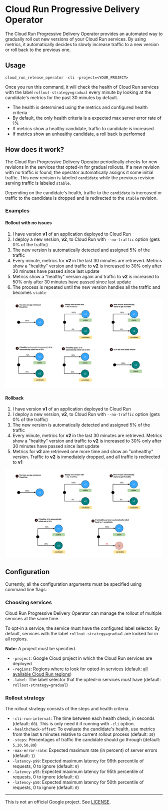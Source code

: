 # Cloud Run Progressive Delivery Operator

The Cloud Run Progressive Delivery Operator provides an automated way to
gradually roll out new versions of your Cloud Run services. By using metrics, it
automatically decides to slowly increase traffic to a new version or roll back
to the previous one.

## Usage

```shell
cloud_run_release_operator -cli -project=<YOUR_PROJECT>
```

Once you run this command, it will check the health of Cloud Run services with
the label `rollout-strategy=gradual` every minute by looking at the candidate's
metrics for the past 30 minutes by default.

- The health is determined using the metrics and configured health criteria
- By default, the only health criteria is a expected max server error rate of
1%
- If metrics show a healthy candidate, traffic to candidate is increased
- If metrics show an unhealthy candidate, a roll back is performed

## How does it work?

The Cloud Run Progressive Delivery Operator periodically checks for new
revisions in the services that opted-in for gradual rollouts. If a new revision
with no traffic is found, the operator automatically assigns it some initial
traffic. This new revision is labeled `candidate` while the previous revision
serving traffic is labeled `stable`.

Depending on the candidate's health, traffic to the `candidate` is increased
or traffic to the candidate is dropped and is redirected to the `stable` revision.

### Examples

#### Rollout with no issues

1. I have version **v1** of an application deployed to Cloud Run
2. I deploy a new version, **v2**, to Cloud Run with `--no-traffic` option (gets
0% of the traffic)
3. The new version is automatically detected and assigned 5% of the traffic
4. Every minute, metrics for **v2** in the last 30 minutes are retrieved.
Metrics show a "healthy" version and traffic to **v2** is increased to 30% only
after 30 minutes have passed since last update
5. Metrics show a "healthy" version again and traffic to **v2** is increased to
50% only after 30 minutes have passed since last update
6. The process is repeated until the new version handles all the traffic and
becomes `stable`

![Rollout stages](assets/rollout-stages.svg "Rollout stages from v1 to v2")

#### Rollback

1. I have version **v1** of an application deployed to Cloud Run
2. I deploy a new version, **v2**, to Cloud Run with `--no-traffic` option (gets
0% of the traffic)
3. The new version is automatically detected and assigned 5% of the traffic
4. Every minute, metrics for **v2** in the last 30 minutes are retrieved.
Metrics show a "healthy" version and traffic to **v2** is increased to 30% only
after 30 minutes have passed since last update
5. Metrics for **v2** are retrieved one more time and show an "unhealthy"
version. Traffic to **v2** is inmediately dropped, and all traffic is redirected
to **v1**

![Rollout stages](assets/rollback-stages.svg "Rollout stages from v1 to v2")

## Configuration

Currently, all the configuration arguments must be specified using command line
flags:

### Choosing services

Cloud Run Progressive Delivery Operator can manage the rollout of multiple
services at the same time.

To opt-in a service, the service must have the configured label selector.
By default, services with the label `rollout-strategy=gradual` are looked for in
all regions.

**Note:** A project must be specified.

- `-project`: Google Cloud project in which the Cloud Run services are deployed
- `-regions`: Regions where to look for opted-in services (default: [all
available Cloud Run regions](https://cloud.google.com/run/docs/locations))
- `-label`: The label selector that the opted-in services must have (default:
`rollout-strategy=gradual`)

### Rollout strategy

The rollout strategy consists of the steps and health criteria.

- `-cli-run-interval`: The time between each health check, in seconds (default:
`60`). This is only need it if running with `-cli` option.
- `-healthcheck-offset`: To evaluate the candidate's health, use metrics from
the last `N` minutes relative to current rollout process (default: `30`)
- `-steps`: Percentages of traffic the candidate should go through (default:
`5,20,50,80`)
- `-max-error-rate`: Expected maximum rate (in percent) of server errors
(default: `1`)
- `-latency-p99`: Expected maximum latency for 99th percentile of requests, 0 to
ignore (default: `0`)
- `-latency-p95`: Expected maximum latency for 95th percentile of requests, 0 to
ignore (default: `0`)
- `-latency-p50`: Expected maximum latency for 50th percentile of requests, 0 to
ignore (default: `0`)

---

This is not an official Google project. See [LICENSE](./LICENSE).
